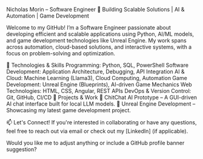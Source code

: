Nicholas Morin – Software Engineer
🚀 Building Scalable Solutions | AI & Automation | Game Development

Welcome to my GitHub! I’m a Software Engineer passionate about developing efficient and scalable applications using Python, AI/ML models, and game development technologies like Unreal Engine. My work spans across automation, cloud-based solutions, and interactive systems, with a focus on problem-solving and optimization.

🔧 Technologies & Skills
Programming: Python, SQL, PowerShell
Software Development: Application Architecture, Debugging, API Integration
AI & Cloud: Machine Learning (Llama3), Cloud Computing, Automation
Game Development: Unreal Engine (Blueprints), AI-driven Game Mechanics
Web Technologies: HTML, CSS, Angular, REST APIs
DevOps & Version Control: Git, GitHub, CI/CD
📌 Projects & Work
🔹 ChitChat AI Prototype – A GUI-driven AI chat interface built for local LLM models.
🔹 Unreal Engine Development – Showcasing my latest game development project.

📫 Let's Connect!
If you're interested in collaborating or have any questions, feel free to reach out via email or check out my [LinkedIn] (if applicable).

Would you like me to adjust anything or include a GitHub profile banner suggestion?
